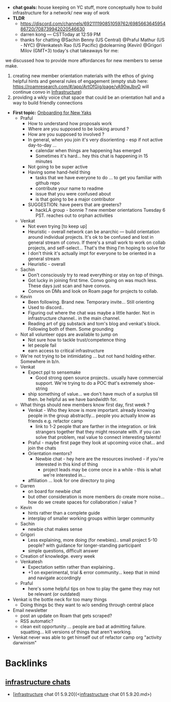 - **chat goals:** house keeping on YC stuff, more conceptually how to build infrastructure for a network/ new way of work 
- **TLDR**
    - https://discord.com/channels/692111190851059762/698566364595486720/708739942020546630
    - darren kong — CSTToday at 12:59 PM
    - thanks for chatting @Sachin Benny (US Central) @Praful Mathur (US - NYC) @Venkatesh Rao (US Pacific) @dolearning (Kevin) @Grigori Milov (GMT+3) 
today's chat takeaways for me: 

we discussed how to provide more affordances for new members to sense make.
1. creating new member orientation materials with the ethos of giving helpful hints and general rules of engagement (empty stub here: https://roamresearch.com/#/app/ArtOfGig/page/vA90wJbvO 
will continue convo in [Infrastructure](<Infrastructure.md>)) 
2. providing a wkly voice chat space that could be an orientation hall and a way to build friendly connections
- **First topic:** [Onboarding for New Yaks](<Onboarding for New Yaks.md>)
    - Praful
        - How to understand how proposals work
        - Where are you supposed to be looking around ?
        - How are you supposed to involved ? 
        - In general, when you join it's very disorienting - esp if not active day-to-day ... 
            - calendar when things are happening has emerged
            - Sometimes it's hard... hey this chat is happening in 15 minutes
        - Not going to be super active
        - Having some hand-held thing 
            - tasks that we have everyone to do ... to get you familiar with github repo 
            - contribute your name to readme 
            - issue that you were confused about
            - is that going to be a major contributor 
        - SUGGESTION: have peers that are greeters? 
            - hackLA group - bonnie ? new member orientations Tuesday 6 PST. reaches out to orphan activities 
    - Venkat
        - Not even trying [to keep up]
        - Heuristic - overall network can be anarchic — build orientation around individual projects. It's ok to be confused and lost in general stream of convo. If there's a small work to work on collab projects, and self-select... That's the thing I'm hoping to solve for 
        - I don't think it's actually impt for everyone to be oriented in a general stream
        - Heuristic - overall 
    - Sachin
        - Don't consciously try to read everything or stay on top of things. 
        - Got lucky in joining first time. Convo going on was much less. These days just scan and have convos. 
        - Convos on DMs and look on Roam page for projects to collab. 
    - Kevin
        - Been following. Brand new. Temporary invite... Still orienting
        - Used to discord..
        - Figuring out where the chat was maybe a little harder. Not in infrastructure channel.. in the main channel.
        - Reading art of gig substack and tom's blog and venkat's block. Following both of them. Some grounding 
    - Not all volunteer opps are available to jump on
        - Not sure how to tackle trust/competence thing
        - let people fail 
        - earn access to critical infrastructure 
    - We're not trying to be intimidating ... but not hand holding either. Somewhere in b/n. 
    - Venkat
        - Expect ppl to sensemake
            - Good strong open source projects.. usually have commercial support. We're trying to do a POC that's extremely shoe-string
        - ship something of value... we don't have much of a surplus till then. be helpful as we have bandwidth for. 
    - What things should new members know first day, first week ? 
        - Venkat - Who they know is more important. already knowing people in the group abstractly... people you actually know as friends e.g. refactor camp
            - link to 1-2 people that are farther in the integration. or link strangers together that they might resonate with. if you can solve that problem, real value to connect interesting talents!
        - Praful - maybe first page they look at upcoming voice chat... and join the chats 
        - Orientation mentors?
            - Newbie chat - hey here are the resources involved - if you're interested in this kind of thing 
                - project leads may be come once in a while - this is what we're interested in...
        - affiliation ... look for one directory to ping 
    - Darren 
        - on board for newbie chat
        - but other consideration is more members do create more noise... how do we create spaces for collaboration / value ? 
    - Kevin
        - hints rather than a complete guide
        - interplay of smaller working groups within larger community
    - Sachin
        - newbie chat makes sense
    - Grigori
        - Less explaining, more doing (for newbies).. small project 5-10 people? with guidance for longer-standing participant
        - simple questions, difficult answer
    - Creation of knowledge. every week
    - Venkatesh
        - Expectation settin rather than explaining.. 
        - +1 on experimental, trial & error community... keep that in mind and navigate accordingly
    - Praful 
        - here's some helpful tips on how to play the game they may not be relevant (or outdated) 
- Venkat is the bottle neck for too many things
    - Doing things bc they want to w/o sending through central place
- Email newsletter
    - post an update on Roam that gets scraped? 
    - RSS automatic? 
    - clean exit opportunity ... people are bad at admitting failure. squatting... kill versions of things that aren't working. 
- Venkat never was able to get himself out of refactor camp org "activity darwinism" 

# Backlinks
## [infrastructure chats](<infrastructure chats.md>)
- [[infrastructure](<infrastructure.md>) chat 01 5.9.20](<[infrastructure](<infrastructure.md>) chat 01 5.9.20.md>)

